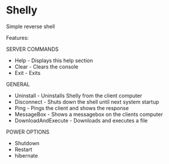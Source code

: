 # Shelly
Simple reverse shell

Features:

SERVER COMMANDS
- Help - Displays this help section
- Clear - Clears the console
- Exit - Exits

GENERAL
- Uninstall - Uninstalls Shelly from the client computer
- Disconnect - Shuts down the shell until next system startup
- Ping - Pings the client and shows the response
- MessageBox - Shows a messagebox on the clients computer
- DownloadAndExecute - Downloads and executes a file

POWER OPTIONS
- Shutdown
- Restart
- hibernate
